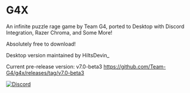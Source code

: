# G4X
An infinite puzzle rage game by Team G4, ported to Desktop with Discord Integration, Razer Chroma, and Some More!

Absolutely free to download!

Desktop version maintained by HiItsDevin_

Current pre-release version: v7.0-beta3 https://github.com/Team-G4/g4x/releases/tag/v7.0-beta3

[![Discord][1]][2]

[1]:  https://discordapp.com/api/guilds/632990721552678923/widget.png?style=banner2
[2]:  http://discord.gg/BKB4ft2
